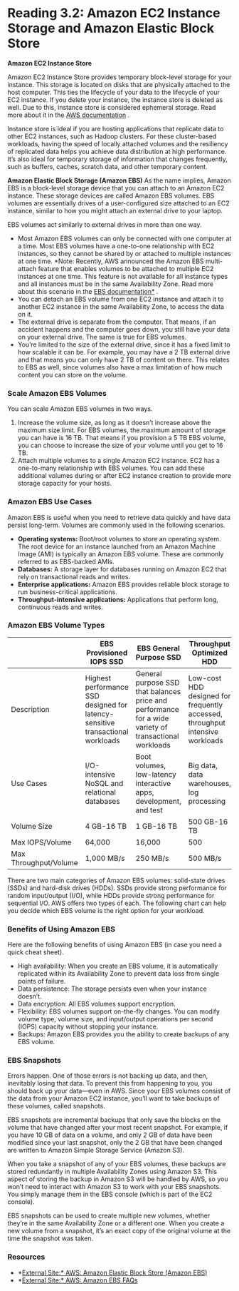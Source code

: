 # Reading 3.2: Amazon EC2 Instance Storage and Amazon Elastic Block Store

**Amazon EC2 Instance Store**

Amazon EC2 Instance Store provides temporary block-level storage for your instance. This storage is located on disks that are physically attached to the host computer. This ties the lifecycle of your data to the lifecycle of your EC2 instance. If you delete your instance, the instance store is deleted as well. Due to this, instance store is considered ephemeral storage. Read more about it in the  [AWS documentation](https://docs.aws.amazon.com/AWSEC2/latest/UserGuide/InstanceStorage.html) .

Instance store is ideal if you are hosting applications that replicate data to other EC2 instances, such as Hadoop clusters. For these cluster-based workloads, having the speed of locally attached volumes and the resiliency of replicated data helps you achieve data distribution at high performance. It’s also ideal for temporary storage of information that changes frequently, such as buffers, caches, scratch data, and other temporary content.

**Amazon Elastic Block Storage (Amazon EBS)**  As the name implies, Amazon EBS is a block-level storage device that you can attach to an Amazon EC2 instance. These storage devices are called Amazon EBS volumes. EBS volumes are essentially drives of a user-configured size attached to an EC2 instance, similar to how you might attach an external drive to your laptop.

EBS volumes act similarly to external drives in more than one way.

- Most Amazon EBS volumes can only be connected with one computer at a time. Most EBS volumes have a one-to-one relationship with EC2 instances, so they cannot be shared by or attached to multiple instances at one time. *Note: Recently, AWS announced the Amazon EBS multi-attach feature that enables volumes to be attached to multiple EC2 instances at one time. This feature is not available for all instance types and all instances must be in the same Availability Zone. Read more about this scenario in the [EBS documentation*](https://docs.aws.amazon.com/AWSEC2/latest/UserGuide/ebs-volumes-multi.html) *.*
- You can detach an EBS volume from one EC2 instance and attach it to another EC2 instance in the same Availability Zone, to access the data on it.
- The external drive is separate from the computer. That means, if an accident happens and the computer goes down, you still have your data on your external drive. The same is true for EBS volumes.
- You’re limited to the size of the external drive, since it has a fixed limit to how scalable it can be. For example, you may have a 2 TB external drive and that means you can only have 2 TB of content on there. This relates to EBS as well, since volumes also have a max limitation of how much content you can store on the volume.

### **Scale Amazon EBS Volumes**

You can scale Amazon EBS volumes in two ways.

1. Increase the volume size, as long as it doesn’t increase above the maximum size limit. For EBS volumes, the maximum amount of storage you can have is 16 TB. That means if you provision a 5 TB EBS volume, you can choose to increase the size of your volume until you get to 16 TB.
2. Attach multiple volumes to a single Amazon EC2 instance. EC2 has a one-to-many relationship with EBS volumes. You can add these additional volumes during or after EC2 instance creation to provide more storage capacity for your hosts.

### **Amazon EBS Use Cases**

Amazon EBS is useful when you need to retrieve data quickly and have data persist long-term. Volumes are commonly used in the following scenarios.

- **Operating systems:** Boot/root volumes to store an operating system. The root device for an instance launched from an Amazon Machine Image (AMI) is typically an Amazon EBS volume. These are commonly referred to as EBS-backed AMIs.
- **Databases:** A storage layer for databases running on Amazon EC2 that rely on transactional reads and writes.
- **Enterprise applications:** Amazon EBS provides reliable block storage to run business-critical applications.
- **Throughput-intensive applications:** Applications that perform long, continuous reads and writes.

### **Amazon EBS Volume Types**

|  | EBS Provisioned IOPS SSD | EBS General Purpose SSD | Throughput Optimized HDD | Cold HDD |
| --- | --- | --- | --- | --- |
| Description | Highest performance SSD designed for latency-sensitive transactional workloads | General purpose SSD that balances price and performance for a wide variety of transactional workloads | Low-cost HDD designed for frequently accessed, throughput intensive workloads | Lowest cost HDD designed for less frequently accessed workloads |
| Use Cases | I/O-intensive NoSQL and relational databases | Boot volumes, low-latency interactive apps, development, and test | Big data, data warehouses, log processing | Colder data requiring fewer scans per day |
| Volume Size | 4 GB-16 TB | 1 GB-16 TB | 500 GB-16 TB | 500 GB-16 TB |
| Max IOPS/Volume | 64,000 | 16,000 | 500 | 250 |
| Max Throughput/Volume | 1,000 MB/s | 250 MB/s | 500 MB/s | 250 MB/s |

There are two main categories of Amazon EBS volumes: solid-state drives (SSDs) and hard-disk drives (HDDs). SSDs provide strong performance for random input/output (I/O), while HDDs provide strong performance for sequential I/O. AWS offers two types of each. The following chart can help you decide which EBS volume is the right option for your workload.

### **Benefits of Using Amazon EBS**

Here are the following benefits of using Amazon EBS (in case you need a quick cheat sheet).

- High availability: When you create an EBS volume, it is automatically replicated within its Availability Zone to prevent data loss from single points of failure.
- Data persistence: The storage persists even when your instance doesn’t.
- Data encryption: All EBS volumes support encryption.
- Flexibility: EBS volumes support on-the-fly changes. You can modify volume type, volume size, and input/output operations per second (IOPS) capacity without stopping your instance.
- Backups: Amazon EBS provides you the ability to create backups of any EBS volume.

### **EBS Snapshots**

Errors happen. One of those errors is not backing up data, and then, inevitably losing that data. To prevent this from happening to you, you should back up your data—even in AWS. Since your EBS volumes consist of the data from your Amazon EC2 instance, you’ll want to take backups of these volumes, called snapshots.

EBS snapshots are incremental backups that only save the blocks on the volume that have changed after your most recent snapshot. For example, if you have 10 GB of data on a volume, and only 2 GB of data have been modified since your last snapshot, only the 2 GB that have been changed are written to Amazon Simple Storage Service (Amazon S3).

When you take a snapshot of any of your EBS volumes, these backups are stored redundantly in multiple Availability Zones using Amazon S3. This aspect of storing the backup in Amazon S3 will be handled by AWS, so you won’t need to interact with Amazon S3 to work with your EBS snapshots. You simply manage them in the EBS console (which is part of the EC2 console).

EBS snapshots can be used to create multiple new volumes, whether they’re in the same Availability Zone or a different one. When you create a new volume from a snapshot, it’s an exact copy of the original volume at the time the snapshot was taken.

### **Resources**

- *[External Site:* AWS: Amazon Elastic Block Store (Amazon EBS)](https://docs.aws.amazon.com/AWSEC2/latest/UserGuide/AmazonEBS.html)
- *[External Site:* AWS: Amazon EBS FAQs](https://aws.amazon.com/ebs/faqs/)